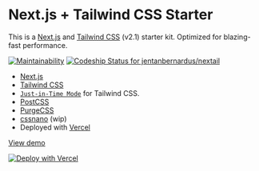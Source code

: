 # Next.js + Tailwind CSS Starter

This is a [Next.js](https://nextjs.org/) and [Tailwind CSS](https://tailwindcss.com/) (v2.1) starter kit. Optimized for blazing-fast performance. 



[![Maintainability](https://api.codeclimate.com/v1/badges/0643edcafca6909a974b/maintainability)](https://codeclimate.com/github/jentanbernardus/nextail/maintainability) [![Codeship Status for jentanbernardus/nextail](https://app.codeship.com/projects/8e864635-e0f7-4879-9ae9-f9255bf2aaf5/status?branch=main)](https://app.codeship.com/projects/444469)


- [Next.js](https://nextjs.org/)
- [Tailwind CSS](https://tailwindcss.com/)
- [`Just-in-Time Mode`](https://tailwindcss.com/docs/just-in-time-mode) for Tailwind CSS.
- [PostCSS](https://postcss.org/)
- [PurgeCSS](https://purgecss.com/)
- [cssnano](https://cssnano.co/) (wip)
- Deployed with [Vercel](https://vercel.com/)


[View demo](https://nextail.vercel.app/)

<!-- [![Deploy with Vercel](https://vercel.com/button)](https://vercel.com/new/git/external?repository-url=https://github.com/jentanbernardus/nextail)  -->

[![Deploy with Vercel](https://vercel.com/button)](https://vercel.com/new/git/external?repository-url=https://github.com/jentanbernardus/nextail&project-name=nextail&repo-name=nextail&demo-title=NexTail&demo-description=Next.js+%2B+Tailwind+CSS+starter+kit.+Optimized+for+blazing-fast+performance.&demo-url=https://nextail.vercel.app&demo-image=https%3A%2F%2Fbigcommerce-demo-asset-ksvtgfvnd.vercel.app%2Fbigcommerce.png&integration-ids=oac_MuWZiE4jtmQ2ejZQaQ7ncuDT) 

<!-- [![Deploy to Netlify](https://www.netlify.com/img/deploy/button.svg)](https://app.netlify.com/start/deploy?repository=https://github.com/jentanbernardus/nextail) -->

<!-- [Vercel Documentation](https://nextjs.org/docs/deployment) -->



